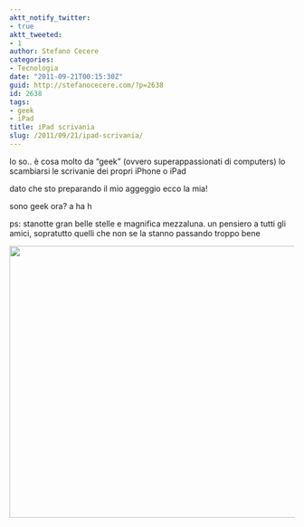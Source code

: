 ```yaml
---
aktt_notify_twitter:
- true
aktt_tweeted:
- 1
author: Stefano Cecere
categories:
- Tecnologia
date: "2011-09-21T00:15:30Z"
guid: http://stefanocecere.com/?p=2638
id: 2638
tags:
- geek
- iPad
title: iPad scrivania
slug: /2011/09/21/ipad-scrivania/
---
```


lo so.. è cosa molto da &#8220;geek&#8221; (ovvero superappassionati di computers) lo scambiarsi le scrivanie dei propri iPhone o iPad
  
dato che sto preparando il mio aggeggio ecco la mia!
  
sono geek ora? a ha h

ps: stanotte gran belle stelle e magnifica mezzaluna. un pensiero a tutti gli amici, sopratutto quelli che non se la stanno passando troppo bene

[<img src="http://stefanocecere.com/wp-content/uploads/sites/3/2011/09/ceciopad-e1316560416793.jpg" alt="" title="ceciopad" width="640" height="480" class="alignnone size-full wp-image-2639" srcset="http://stefanocecere.com/wp-content/uploads/sites/3/2011/09/ceciopad-e1316560416793.jpg 640w, http://stefanocecere.com/wp-content/uploads/sites/3/2011/09/ceciopad-e1316560416793-300x225.jpg 300w" sizes="(max-width: 640px) 100vw, 640px" />](http://stefanocecere.com/wp-content/uploads/sites/3/2011/09/ceciopad-e1316560416793.jpg)